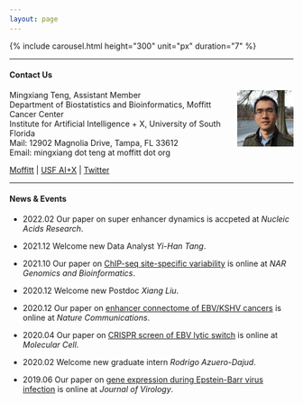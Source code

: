 ```yaml
---
layout: page
---
```


{% include carousel.html height="300" unit="px" duration="7" %}

---

#### Contact Us

<!-- {% include JB/setup %} -->

Mingxiang Teng,
<img style="float: right;width:100px;height:100px;" 
src="assets/themes/twitter/bootstrap/img/jamaicapond.jpg"> 
Assistant Member <br>
Department of Biostatistics and Bioinformatics, Moffitt Cancer Center <br>
Institute for Artificial Intelligence + X, University of South Florida <br>
Mail: 12902 Magnolia Drive, Tampa, FL 33612 <br>
Email: mingxiang dot teng at moffitt dot org

[Moffitt](https://moffitt.org/research-science/researchers/mingxiang-teng) |
[USF AI+X](https://aix.eng.usf.edu/members.html) |
[Twitter](https://twitter.com/mingxiangteng)

---

#### News & Events

- 2022.02 Our paper on super enhancer dynamics is accpeted at *Nucleic Acids Research*.

- 2021.12 Welcome new Data Analyst *Yi-Han Tang*.

- 2021.10 Our paper on [ChIP-seq site-specific variability](https://doi.org/10.1093/nargab/lqab098) is online at *NAR Genomics and Bioinformatics*.

- 2020.12 Welcome new Postdoc *Xiang Liu*.

- 2020.12 Our paper on [enhancer connectome of EBV/KSHV cancers](https://doi.org/10.1038/s41467-020-20136-w) is online at *Nature Communications*. 

- 2020.04 Our paper on [CRISPR screen of EBV lytic switch](https://doi.org/10.1016/j.molcel.2020.03.025) is online at *Molecular Cell*.

- 2020.02 Welcome new graduate intern *Rodrigo Azuero-Dajud*. 

- 2019.06 Our paper on [gene expression during Epstein-Barr virus infection](https://doi.org/10.1128/JVI.00226-19) is online at *Journal of Virology*.